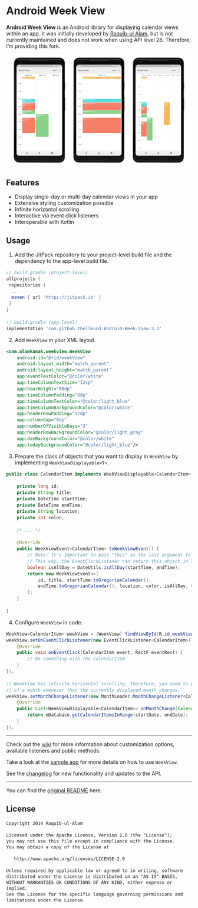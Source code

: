 Android Week View
=================

**Android Week View** is an Android library for displaying calendar views within an app. It was initially developed by [Raquib-ul Alam](https://github.com/alamkanak), but is not currently maintained and does not work when using API level 28. Therefore, I’m providing this fork. 

![](images/screen-shot-new.png)

Features
---------
* Display single-day or multi-day calendar views in your app
* Extensive styling customization possible
* Infinite horizontal scrolling
* Interactive via event click listeners
* Interoperable with Kotlin

Usage
---------
1. Add the JitPack repository to your project-level build file and the dependency to the app-level build file.
```groovy
// build.gradle (project-level)
allprojects {
 repositories {
  ...
  maven { url 'https://jitpack.io' }
 }
}

// build.gradle (app-level)
implementation 'com.github.thellmund:Android-Week-View:3.3'
```

2. Add `WeekView` in your XML layout.
```xml
<com.alamkanak.weekview.WeekView
    android:id="@+id/weekView"
    android:layout_width="match_parent"
    android:layout_height="match_parent"
    app:eventTextColor="@color/white"
    app:timeColumnTextSize="12sp"
    app:hourHeight="60dp"
    app:timeColumnPadding="8dp"
    app:timeColumnTextColor="@color/light_blue"
    app:timeColumnBackgroundColor="@color/white"
    app:headerRowPadding="12dp"
    app:columnGap="8dp"
    app:numberOfVisibleDays="3"
    app:headerRowBackgroundColor="@color/light_gray"
    app:dayBackgroundColor="@color/white"
    app:todayBackgroundColor="@color/light_blue"/>
```

3. Prepare the class of objects that you want to display in `WeekView` by implementing `WeekViewDisplayable<T>`.
```java
public class CalendarItem implements WeekViewDisplayable<CalendarItem> {

    private long id;
    private String title;
    private DateTime startTime;
    private DateTime endTime;
    private String location;
    private int color;
    
    /* ... */
    
    @Override
    public WeekViewEvent<CalendarItem> toWeekViewEvent() {
        // Note: It's important to pass "this" as the last argument to WeekViewEvent's constructor.
        // This way, the EventClickListener can return this object in its onEventClick() method.
        boolean isAllDay = DateUtils.isAllDay(startTime, endTime);
        return new WeekViewEvent<>(
            id, title, startTime.toGregorianCalendar(), 
            endTime.toGregorianCalendar(), location, color, isAllDay, this
        );
    }

}
```

4. Configure `WeekView` in code.
```java
WeekView<CalendarItem> weekView = (WeekView) findViewById(R.id.weekView);
weekView.setOnEventClickListener(new EventClickListener<CalendarItem>() {
    @Override
    public void onEventClick(CalendarItem event, RectF eventRect) {
        // Do something with the CalendarItem
    }
});

// WeekView has infinite horizontal scrolling. Therefore, you need to provide the events 
// of a month whenever that the currently displayed month changes.
weekView.setMonthChangeListener(new MonthLoader.MonthChangeListener<CalendarItem>() {
    @Override
    public List<WeekViewDisplayable<CalendarItem>> onMonthChange(Calendar startDate, Calendar endDate) {
        return mDatabase.getCalendarItemsInRange(startDate, endDate);
    }
});
```

--- 

Check out the [wiki](https://github.com/thellmund/Android-Week-View/wiki) for more information about customization options, available listeners and public methods.

Take a look at the [sample app](https://github.com/thellmund/Android-Week-View/tree/develop/sample) for more details on how to use `WeekView`.

See the [changelog](https://github.com/thellmund/Android-Week-View/blob/develop/CHANGELOG.md) for new functionality and updates to the API.

---

You can find the [original README](https://github.com/alamkanak/Android-Week-View) here.

License
----------

    Copyright 2014 Raquib-ul-Alam

    Licensed under the Apache License, Version 2.0 (the "License");
    you may not use this file except in compliance with the License.
    You may obtain a copy of the License at

       http://www.apache.org/licenses/LICENSE-2.0

    Unless required by applicable law or agreed to in writing, software
    distributed under the License is distributed on an "AS IS" BASIS,
    WITHOUT WARRANTIES OR CONDITIONS OF ANY KIND, either express or implied.
    See the License for the specific language governing permissions and
    limitations under the License.
